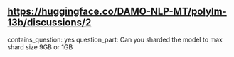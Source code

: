 ## https://huggingface.co/DAMO-NLP-MT/polylm-13b/discussions/2

contains_question: yes
question_part: Can you sharded the model to max shard size 9GB or 1GB